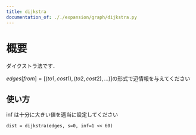 ```yaml
---
title: dijkstra
documentation_of: ././expansion/graph/dijkstra.py
---
```


# 概要
ダイクストラ法です．

$edges[from] = [(to1, cost1), (to2, cost2), ...)]$の形式で辺情報を与えてください

## 使い方
inf は十分に大きい値を適当に設定してください
```
dist = dijkstra(edges, s=0, inf=1 << 60)
```
